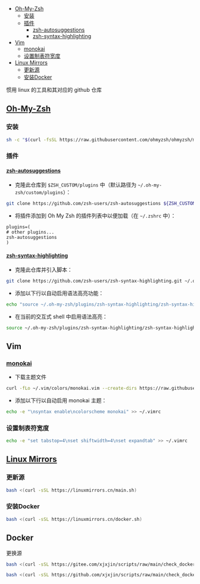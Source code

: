 <!-- START doctoc generated TOC please keep comment here to allow auto update -->
<!-- DON'T EDIT THIS SECTION, INSTEAD RE-RUN doctoc TO UPDATE -->

- [Oh-My-Zsh](#oh-my-zsh)
  - [安装](#%E5%AE%89%E8%A3%85)
  - [插件](#%E6%8F%92%E4%BB%B6)
    - [zsh-autosuggestions](#zsh-autosuggestions)
    - [zsh-syntax-highlighting](#zsh-syntax-highlighting)
- [Vim](#vim)
  - [monokai](#monokai)
  - [设置制表符宽度](#%E8%AE%BE%E7%BD%AE%E5%88%B6%E8%A1%A8%E7%AC%A6%E5%AE%BD%E5%BA%A6)
- [Linux Mirrors](#linux-mirrors)
  - [更新源](#%E6%9B%B4%E6%96%B0%E6%BA%90)
  - [安装Docker](#%E5%AE%89%E8%A3%85docker)

<!-- END doctoc generated TOC please keep comment here to allow auto update -->

惯用 linux 的工具和其对应的 github 仓库

## [Oh-My-Zsh](https://github.com/ohmyzsh/ohmyzsh)

### 安装

```bash
sh -c "$(curl -fsSL https://raw.githubusercontent.com/ohmyzsh/ohmyzsh/master/tools/install.sh)"
```

### 插件

#### [zsh-autosuggestions](https://github.com/zsh-users/zsh-autosuggestions)

-   克隆此仓库到 `$ZSH_CUSTOM/plugins` 中（默认路径为 `~/.oh-my-zsh/custom/plugins`）：

```bash
git clone https://github.com/zsh-users/zsh-autosuggestions ${ZSH_CUSTOM:-~/.oh-my-zsh/custom}/plugins/zsh-autosuggestions
```

-   将插件添加到 Oh My Zsh 的插件列表中以便加载（在 `~/.zshrc` 中）：

```
plugins=(
# other plugins...
zsh-autosuggestions
)
```

#### [zsh-syntax-highlighting](https://github.com/zsh-users/zsh-syntax-highlighting)

-   克隆此仓库并引入脚本：

```bash
git clone https://github.com/zsh-users/zsh-syntax-highlighting.git ~/.oh-my-zsh/plugins/zsh-syntax-highlighting
```

-   添加以下行以自动启用语法高亮功能：

```bash
echo "source ~/.oh-my-zsh/plugins/zsh-syntax-highlighting/zsh-syntax-highlighting.zsh" >> ${ZDOTDIR:-~}/.zshrc
```

-   在当前的交互式 shell 中启用语法高亮：

```bash
source ~/.oh-my-zsh/plugins/zsh-syntax-highlighting/zsh-syntax-highlighting.zsh
```

## Vim

### [monokai](https://github.com/ku1ik/vim-monokai)

-   下载主题文件

```bash
curl -fLo ~/.vim/colors/monokai.vim --create-dirs https://raw.githubusercontent.com/ku1ik/vim-monokai/refs/heads/master/colors/monokai.vim
```

-   添加以下行以自动启用 monokai 主题：

```bash
echo -e "\nsyntax enable\ncolorscheme monokai" >> ~/.vimrc
```

### 设置制表符宽度

```bash
echo -e "set tabstop=4\nset shiftwidth=4\nset expandtab" >> ~/.vimrc
```

## [Linux Mirrors](https://github.com/SuperManito/LinuxMirrors)

### 更新源

```bash
bash <(curl -sSL https://linuxmirrors.cn/main.sh)
```

### 安装Docker

```bash
bash <(curl -sSL https://linuxmirrors.cn/docker.sh)
```

## Docker

更换源
```bash
bash <(curl -sSL https://gitee.com/xjxjin/scripts/raw/main/check_docker_registry.sh)
```

```bash
bash <(curl -sSL https://github.com/xjxjin/scripts/raw/main/check_docker_registry.sh)
```


